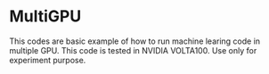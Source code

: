 # MultiGPU
This codes are basic example of how to run machine learing code in multiple GPU.
This code is tested in NVIDIA VOLTA100.
Use only for experiment purpose.

